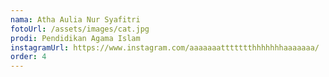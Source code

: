 ```yaml
---
nama: Atha Aulia Nur Syafitri
fotoUrl: /assets/images/cat.jpg
prodi: Pendidikan Agama Islam
instagramUrl: https://www.instagram.com/aaaaaaattttttthhhhhhhaaaaaaa/
order: 4
---
```

